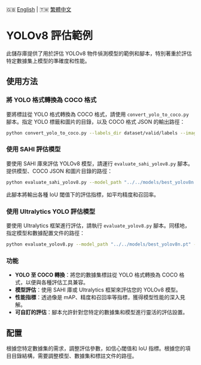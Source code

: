 🇬🇧 [English](./README.md) | 🇹🇼 [繁體中文](./README-zh-tw.md)

# YOLOv8 評估範例

此儲存庫提供了用於評估 YOLOv8 物件偵測模型的範例和腳本，特別著重於評估特定數據集上模型的準確度和性能。

## 使用方法

### 將 YOLO 格式轉換為 COCO 格式

要將標註從 YOLO 格式轉換為 COCO 格式，請使用 `convert_yolo_to_coco.py` 腳本。指定 YOLO 標籤和圖片的目錄，以及 COCO 格式 JSON 的輸出路徑：

```bash
python convert_yolo_to_coco.py --labels_dir dataset/valid/labels --images_dir dataset/valid/images --output dataset/coco_annotations.json
```

### 使用 SAHI 評估模型

要使用 SAHI 庫來評估 YOLOv8 模型，請運行 `evaluate_sahi_yolov8.py` 腳本。提供模型、COCO JSON 和圖片目錄的路徑：

```bash
python evaluate_sahi_yolov8.py --model_path "../../models/best_yolov8n.pt" --coco_json "dataset/coco_annotations.json" --image_dir "dataset/valid/images"
```

此腳本將輸出各種 IoU 閾值下的評估指標，如平均精度和召回率。

### 使用 Ultralytics YOLO 評估模型

要使用 Ultralytics 框架進行評估，請執行 `evaluate_yolov8.py` 腳本。同樣地，指定模型和數據配置文件的路徑：

```bash
python evaluate_yolov8.py --model_path "../../models/best_yolov8n.pt" --data_path "dataset/data.yaml"
```

### 功能

- **YOLO 至 COCO 轉換**：將您的數據集標註從 YOLO 格式轉換為 COCO 格式，以便與各種評估工具兼容。
- **模型評估**：使用 SAHI 庫或 Ultralytics 框架來評估您的 YOLOv8 模型。
- **性能指標**：透過像是 mAP、精度和召回率等指標，獲得模型性能的深入見解。
- **可自訂的評估**：腳本允許針對您特定的數據集和模型進行靈活的評估設置。

## 配置

根據您特定數據集的需求，調整評估參數，如信心閾值和 IoU 指標。根據您的項目目錄結構，需要調整模型、數據集和標註文件的路徑。
